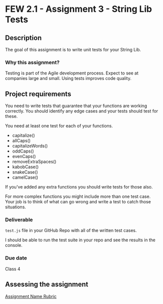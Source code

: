 # FEW 2.1 - Assignment 3 - String Lib Tests

## Description 

The goal of this assignment is to write unit tests for your String Lib. 

### Why this assignment?

Testing is part of the Agile development process. Expect to see at companies large and small. Using tests improves code quality. 

## Project requirements

You need to write tests that guarantee that your functions are working correctly. You should identify any edge cases and your tests should test for these. 

You need at least one test for each of your functions.

- capitalize()
- allCaps()
- capitalizeWords()
- oddCaps()
- evenCaps()
- removeExtraSpaces()
- kabobCase()
- snakeCase()
- camelCase()

If you've added any extra functions you should write tests for those also. 

For more complex functions you might include more than one test case. Your job is to think of what can go wrong and write a test to catch those situations. 

### Deliverable

`test.js` file in your GitHub Repo with all of the written test cases. 

I should be able to run the test suite in your repo and see the results in the console. 

### Due date

Class 4 

## Assessing the assignment

[Assignment Name Rubric](./assignment-3-string-lib-test-rubric.md)




